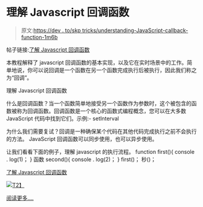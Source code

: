 # 理解 Javascript 回调函数

> 原文:[https://dev . to/skp tricks/understanding-JavaScript-callback-function-1m6b](https://dev.to/skptricks/understanding-javascript-callback-function-1m6b)

帖子链接:[了解 Javascript 回调函数](https://www.skptricks.com/2018/11/understanding-javascript-callback-function.html)

本教程解释了 javascript 回调函数的基本实现，以及它在实时场景中的工作。简单地说，你可以说回调是一个函数在另一个函数完成执行后被执行，因此我们称之为“回调”。

理解 Javascript 回调函数

什么是回调函数？当一个函数简单地接受另一个函数作为参数时，这个被包含的函数被称为回调函数。回调函数是一个核心的函数式编程概念，您可以在大多数 JavaScript 代码中找到它们。示例:- setInterval

为什么我们需要复试？回调是一种确保某个代码在其他代码完成执行之前不会执行的方法。
JavaScript 回调函数可以同步使用，也可以异步使用。

让我们看看下面的例子，理解 javascript 的执行流程。
function first(){
console . log(1)；
}
函数 second(){
console . log(2)；
}
first()；
秒()；

[了解 Javascript 回调函数](https://www.skptricks.com/2018/11/understanding-javascript-callback-function.html)

[![](../Images/644a53f07870cead526942daa3ea7598.png)T2】](https://res.cloudinary.com/practicaldev/image/fetch/s--AsqwEKgi--/c_limit%2Cf_auto%2Cfl_progressive%2Cq_auto%2Cw_880/https://3.bp.blogspot.com/-nOAH00N3evQ/W_BMXldORAI/AAAAAAAACJc/8tx17uHRyBg0U3ZBuKolo-GTIH4fYr_8ACLcBGAs/s400/callback.png)

[阅读更多....](https://www.skptricks.com/2018/11/understanding-javascript-callback-function.html)
